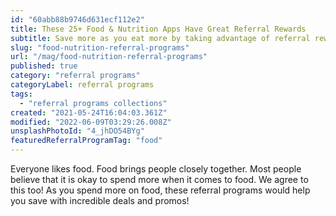 ```yaml
---
id: "60abb88b9746d631ecf112e2"
title: These 25+ Food & Nutrition Apps Have Great Referral Rewards
subtitle: Save more as you eat more by taking advantage of referral rewards!
slug: "food-nutrition-referral-programs"
url: "/mag/food-nutrition-referral-programs"
published: true
category: "referral programs"
categoryLabel: referral programs
tags:
  - "referral programs collections"
created: "2021-05-24T16:04:03.361Z"
modified: "2022-06-09T03:29:26.008Z"
unsplashPhotoId: "4_jhDO54BYg"
featuredReferralProgramTag: "food"
---
```

Everyone likes food. Food brings people closely together. Most people believe that it is okay to spend more when it comes to food. We agree to this too! As you spend more on food, these referral programs would help you save with incredible deals and promos!